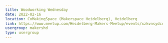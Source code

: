 ```yaml
---
title: Woodworking Wednesday
date: 2022-02-16
location: CoMakingSpace (Makerspace Heidelberg), Heidelberg
link: https://www.meetup.com/Heidelberg-Makers-Meetup/events/xzkvnsydcdbvb/
usergroup: makershd
type: usergroup
---
```

